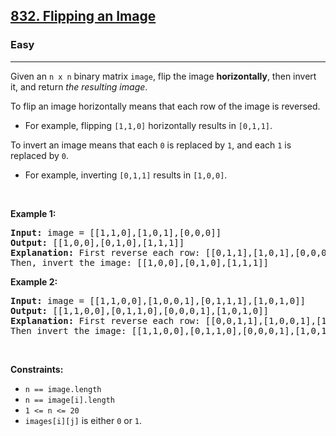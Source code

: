 <h2><a href="https://leetcode.com/problems/flipping-an-image/">832. Flipping an Image</a></h2><h3>Easy</h3><hr><div><p>Given an <code>n x n</code> binary matrix <code>image</code>, flip the image <strong>horizontally</strong>, then invert it, and return <em>the resulting image</em>.</p>

<p>To flip an image horizontally means that each row of the image is reversed.</p>

<ul>
	<li>For example, flipping <code>[1,1,0]</code> horizontally results in <code>[0,1,1]</code>.</li>
</ul>

<p>To invert an image means that each <code>0</code> is replaced by <code>1</code>, and each <code>1</code> is replaced by <code>0</code>.</p>

<ul>
	<li>For example, inverting <code>[0,1,1]</code> results in <code>[1,0,0]</code>.</li>
</ul>

<p>&nbsp;</p>
<p><strong>Example 1:</strong></p>

<pre><strong>Input:</strong> image = [[1,1,0],[1,0,1],[0,0,0]]
<strong>Output:</strong> [[1,0,0],[0,1,0],[1,1,1]]
<strong>Explanation:</strong> First reverse each row: [[0,1,1],[1,0,1],[0,0,0]].
Then, invert the image: [[1,0,0],[0,1,0],[1,1,1]]
</pre>

<p><strong>Example 2:</strong></p>

<pre><strong>Input:</strong> image = [[1,1,0,0],[1,0,0,1],[0,1,1,1],[1,0,1,0]]
<strong>Output:</strong> [[1,1,0,0],[0,1,1,0],[0,0,0,1],[1,0,1,0]]
<strong>Explanation:</strong> First reverse each row: [[0,0,1,1],[1,0,0,1],[1,1,1,0],[0,1,0,1]].
Then invert the image: [[1,1,0,0],[0,1,1,0],[0,0,0,1],[1,0,1,0]]
</pre>

<p>&nbsp;</p>
<p><strong>Constraints:</strong></p>

<ul>
	<li><code>n == image.length</code></li>
	<li><code>n == image[i].length</code></li>
	<li><code>1 &lt;= n &lt;= 20</code></li>
	<li><code>images[i][j]</code> is either <code>0</code> or <code>1</code>.</li>
</ul>
</div>